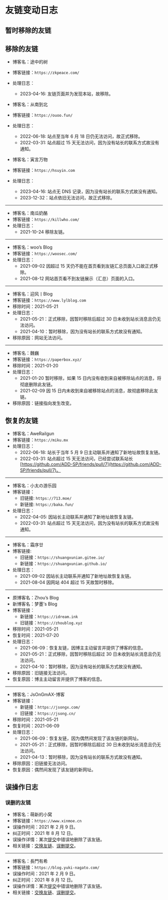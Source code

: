 # 友链变动日志

## 暂时移除的友链



## 移除的友链

* 博客名：途中的树
* 博客链接：`https://zkpeace.com/`
* 处理日志：
    * 2023-04-16: 友链页面并为发现本站，故移除。

* 博客名：从南到北
* 博客链接：`https://ouoo.fun/`
* 处理日志：
    * 2022-06-18: 站点至当年 6 月 18 日仍无法访问，故正式移除。
    * 2022-03-31: 站点超过 15 天无法访问，因为没有站长的联系方式故没有通知。

* 博客名：寅言万物
* 博客链接：`https://hsuyin.com`
* 处理日志：
    * 2023-04-16: 站点无 DNS 记录，因为没有站长的联系方式故没有通知。
    * 2023-12-32：站点依旧无法访问，故正式移除。

***

* 博客名：南瓜奶酪
* 博客链接：`https://killwho.com/`
* 处理日志：
    * 2021-10-24 移除友链。

***

* 博客名：woo’s Blog
* 博客链接：`https://woosec.com/`
* 处理日志：
    * 2021-09-02 因超过 15 天仍不能在首页看到友链汇总页面入口故正式移除。
    * 2021-08-12 网站首页看不到友链展示（汇总）页面的入口。

***

* 博客名：迎风丨Blog
* 博客链接：`https://www.lylblog.com`
* 移除时间：2021-05-21
* 处理日志：
  * 2021-05-21：正式移除，因暂时移除后超过 30 日未收到站长消息且仍无法访问。
  * 2021-04-10：暂时移除，因为没有站长的联系方式故没有通知。
* 移除原因：网站无法访问。

***

* 博客名：魏巍
* 博客链接：`https://paperbox.xyz/`
* 移除时间：2021-01-20
* 处理日志：
  * 2021-01-20 暂时移除，如果 15 日内没有收到来自被移除站点的消息，将彻底删除此友链。
  * 2021-02-09 因 15 日内未收到来自被移除站点的消息，故彻底移除此友链。
* 移除原因：链接指向发生改变。

## 恢复的友链

* 博客名：AweRailgun
* 博客链接：`https://miku.mx`
* 处理日志：
    * 2022-06-18: 站长于当年 5 月 9 日主动联系并通知了新地址故恢复友链。
    * 2022-03-31: 站点超过 15 天无法访问，已经尝试联系站长 [https://github.com/ADD-SP/friends/pull/7](https://github.com/ADD-SP/friends/pull/7)。

***

* 博客名：小太の游乐园
* 博客链接：
    * 旧链接: `https://713.moe/`
    * 新链接: `https://baka.fun/`
* 处理日志：
    * 2022-04-05: 因站长主动联系并通知了新地址故恢复友链。
    * 2022-03-31: 站点超过 15 天无法访问，因为没有站长的联系方式故没有通知。

***

* 博客名：霜序廿
* 博客链接:
    * 旧链接：`https://shuangxunian.gitee.io/`
    * 新链接：`https://shuangxunian.github.io/`
* 处理日志：
    * 2021-09-02 因站长主动联系并通知了新地址故恢复友链。
    * 2021-08-04 因网站 404 超过 15 天故暂时移除。

***

* 原博客名：Zhou’s Blog
* 新博客名：梦墨’s Blog
* 博客链接：
    * 新链接：`https://idream.ink`
    * 旧链接：`https://zhoublog.xyz`
* 移除时间：2021-05-21
* 恢复时间：2021-07-20
* 处理日志：
    * 2021-06-09：恢复友链，因博主主动留言并提供了博客的信息。
    * 2021-05-21：正式移除，因暂时移除后超过 30 日未收到站长消息且仍无法访问。
    * 2021-04-10：暂时移除，因为没有站长的联系方式故没有通知。
* 移除原因：旧链接无法访问。
* 恢复原因：博主主动留言并提供了博客的信息。

***

* 博客名：JsOnGmAX-博客
* 博客链接：
  * 新链接：`https://jsongx.com/`
  * 旧链接：`https://jsong.cn/`
* 移除时间：2021-05-21
* 恢复时间：2021-06-09
* 处理日志：
  * 2021-06-09：恢复友链，因为偶然间发现了该友链的新网址。
  * 2021-05-21：正式移除，因暂时移除后超过 30 日未收到站长消息且仍无法访问。
  * 2021-04-13：暂时移除，因为没有站长的联系方式故没有通知。
* 移除原因：旧链接无法访问。
* 恢复原因：偶然间发现了该友链的新网址。

## 误操作日志

### 误删的友链

* 博客名：萌新的小窝
* 博客链接：`https://www.xinmoe.cn`
* 误操作时间：2021 年 2 月 9 日。
* 纠正时间：2021 年 8 月 12 日。
* 误操作详情：某次[提交](https://github.com/ADD-SP/friends/commit/a81be8c73774e8c7ac2c3d10efeb738c7073e6c7#diff-1b87bcddb8cf85a9f1782f31170f4720b3bf1b5fd2aab5f8a5cdde8cdd6c4519)中错误地删除了该友链。
* 相关链接：[交换友链](https://github.com/ADD-SP/friends/pull/5)、[误删提交](https://github.com/ADD-SP/friends/commit/a81be8c73774e8c7ac2c3d10efeb738c7073e6c7#diff-1b87bcddb8cf85a9f1782f31170f4720b3bf1b5fd2aab5f8a5cdde8cdd6c4519)。

***

* 博客名：長門有希
* 博客链接：`https://blog.yuki-nagato.com/`
* 误操作时间：2021 年 2 月 9 日。
* 纠正时间：2021 年 8 月 12 日。
* 误操作详情：某次[提交](https://github.com/ADD-SP/friends/commit/a81be8c73774e8c7ac2c3d10efeb738c7073e6c7#diff-1b87bcddb8cf85a9f1782f31170f4720b3bf1b5fd2aab5f8a5cdde8cdd6c4519)中错误地删除了该友链。
* 相关链接：[交换友链](https://github.com/ADD-SP/friends/pull/3)、[误删提交](https://github.com/ADD-SP/friends/commit/a81be8c73774e8c7ac2c3d10efeb738c7073e6c7#diff-1b87bcddb8cf85a9f1782f31170f4720b3bf1b5fd2aab5f8a5cdde8cdd6c4519)。